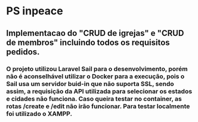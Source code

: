 # PS inpeace

## Implementacao do "CRUD de igrejas" e "CRUD de membros" incluindo todos os requisitos pedidos.

### O projeto utilizou Laravel Sail para o desenvolvimento, porém não é aconselhável utilizar o Docker para a execução, pois o Sail usa um servidor buid-in que não suporta SSL, sendo assim, a requisição da API utilizada para selecionar os estados e cidades não funciona. Caso queira testar no container, as rotas /create e /edit não irão funcionar. Para testar localmente foi utilizado o XAMPP.
